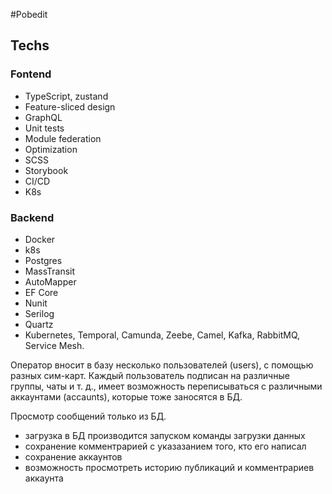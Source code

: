 #Pobedit

## Techs

### Fontend

-   TypeScript, zustand
-   Feature-sliced design
-   GraphQL
-   Unit tests
-   Module federation
-   Optimization
-   SCSS
-   Storybook
-   CI/CD
-   K8s

### Backend

-   Docker
-   k8s
-   Postgres
-   MassTransit
-   AutoMapper
-   EF Core
-   Nunit
-   Serilog
-   Quartz
-   Kubernetes, Temporal, Camunda, Zeebe, Camel, Kafka, RabbitMQ, Service Mesh.

Оператор вносит в базу несколько пользователей (users), с помощью разных сим-карт.
Каждый пользователь подписан на различные группы, чаты и т. д., имеет возможность переписываться
с различными аккаунтами (accaunts), которые тоже заносятся в БД.

Просмотр сообщений только из БД.

-   загрузка в БД производится запуском команды загрузки данных
-   сохранение комментрарией с указазанием того, кто его написал
-   сохранение аккаунтов
-   возможность просмотреть историю публикаций и комментрариев аккаунта

